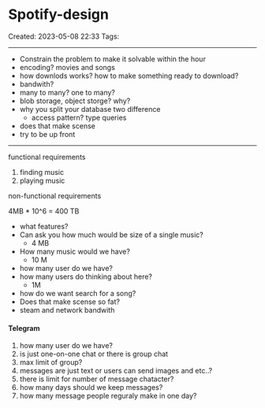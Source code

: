 # Spotify-design
Created: 2023-05-08 22:33
Tags: 
____
* Constrain the problem to make it solvable within the hour
* encoding? movies and songs
* how downlods works? how to make something ready to download?
* bandwith?
* many to many? one to many?
* blob storage, object storge? why?
* why you split your database two difference
	* access pattern? type queries
* does that make scense
* try to be up front
___
functional requirements
1. finding music
2. playing music


non-functional requirements

4MB * 10^6 = 400 TB

* what features?
* Can ask you how much would be size of a single music?
	* 4 MB
* How many music would we have?
	* 10 M
* how many user do we have?
* how many users do thinking about here?
	* 1M
* how do we want search for a song?
* Does that make scense so fat?
* steam and network bandwith




#### Telegram

1. how many user do we have?
2. is just one-on-one chat or there is group chat
3. max limit of group?
4. messages are just text or users can send images and etc..?
5. there is limit for number of message chatacter?
6. how many days should we keep messages?
7. how many message people reguraly make in one day?